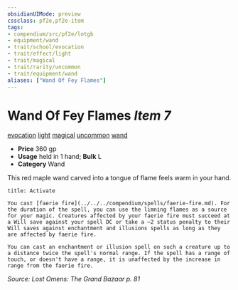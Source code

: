 ```yaml
---
obsidianUIMode: preview
cssclass: pf2e,pf2e-item
tags:
- compendium/src/pf2e/lotgb
- equipment/wand
- trait/school/evocation
- trait/effect/light
- trait/magical
- trait/rarity/uncommon
- trait/equipment/wand
aliases: ["Wand Of Fey Flames"]
---
```

# Wand Of Fey Flames *Item 7*  
[evocation](evocation.md)  [light](rules/traits/light.md)  [magical](magical.md)  [uncommon](uncommon.md)  [wand](wand.md)  

- **Price** 360 gp
- **Usage** held in 1 hand; **Bulk** L
- **Category** Wand

This red maple wand carved into a tongue of flame feels warm in your hand.

```ad-embed-ability
title: Activate

You cast [faerie fire](../../../compendium/spells/faerie-fire.md). For the duration of the spell, you can use the limning flames as a source for your magic. Creatures affected by your faerie fire must succeed at a Will save against your spell DC or take a –2 status penalty to their Will saves against enchantment and illusions spells as long as they are affected by faerie fire.

You can cast an enchantment or illusion spell on such a creature up to a distance twice the spell's normal range. If the spell has a range of touch, or doesn't have a range, it is unaffected by the increase in range from the faerie fire.
```

*Source: Lost Omens: The Grand Bazaar p. 81*
